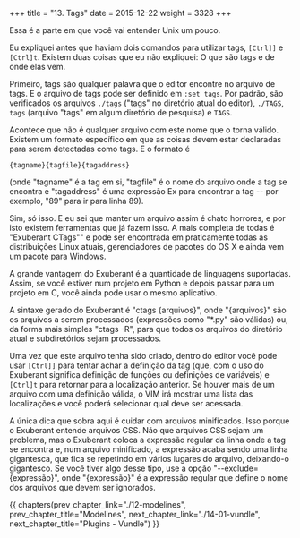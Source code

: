 +++
title = "13. Tags"
date = 2015-12-22
weight = 3328
+++

Essa é a parte em que você vai entender Unix um pouco.

<!-- more -->

Eu expliquei antes que haviam dois comandos para utilizar tags, `[Ctrl]]` e
`[Ctrl]t`. Existem duas coisas que eu não expliquei: O que são tags e de onde
elas vem.

Primeiro, tags são qualquer palavra que o editor encontre no arquivo de tags. E
o arquivo de tags pode ser definido em `:set tags`. Por padrão, são verificados
os arquivos `./tags` ("tags" no diretório atual do editor), `./TAGS`, `tags`
(arquivo "tags" em algum diretório de pesquisa) e `TAGS`.

Acontece que não é qualquer arquivo com este nome que o torna válido. Existem
um formato específico em que as coisas devem estar declaradas para serem
detectadas como tags. E o formato é

```
{tagname}{tagfile}{tagaddress}
```

(onde "tagname" é a tag em si, "tagfile" é o nome do arquivo onde a tag se
encontra e "tagaddress" é uma expressão Ex para encontrar a tag -- por exemplo,
"89" para ir para linha 89).

Sim, só isso. E eu sei que manter um arquivo assim é chato horrores, e por isto
existem ferramentas que já fazem isso. A mais completa de todas é "Exuberant
CTags"" e pode ser encontrada em praticamente todas as distribuições Linux
atuais, gerenciadores de pacotes do OS X e ainda vem um pacote para Windows.

A grande vantagem do Exuberant é a quantidade de linguagens suportadas. Assim,
se você estiver num projeto em Python e depois passar para um projeto em C,
você ainda pode usar o mesmo aplicativo.

A sintaxe gerado do Exuberant é "ctags {arquivos}", onde "{arquivos}" são os
arquivos a serem processados (expressões como "\*.py" são válidas) ou, da forma
mais simples "ctags -R", para que todos os arquivos do diretório atual e
subdiretórios sejam processados.

Uma vez que este arquivo tenha sido criado, dentro do editor você pode usar
`[Ctrl]]` para tentar achar a definição da tag (que, com o uso do Exuberant
significa definição de funções ou definições de variáveis) e `[Ctrl]t` para
retornar para a localização anterior. Se houver mais de um arquivo com uma
definição válida, o VIM irá mostrar uma lista das localizações e você poderá
selecionar qual deve ser acessada.

A única dica que sobra aqui é cuidar com arquivos minificados. Isso porque o
Exuberant entende arquivos CSS. Não que arquivos CSS sejam um problema, mas o
Exuberant coloca a expressão regular da linha onde a tag se encontra e, num
arquivo minificado, a expressão acaba sendo uma linha gigantesca, que fica se
repetindo em vários lugares do arquivo, deixando-o gigantesco. Se você tiver
algo desse tipo, use a opção "--exclude={expressão}", onde "{expressão}" é a
expressão regular que define o nome dos arquivos que devem ser ignorados.

{{ chapters(prev_chapter_link="./12-modelines", prev_chapter_title="Modelines", next_chapter_link="./14-01-vundle", next_chapter_title="Plugins - Vundle") }}

